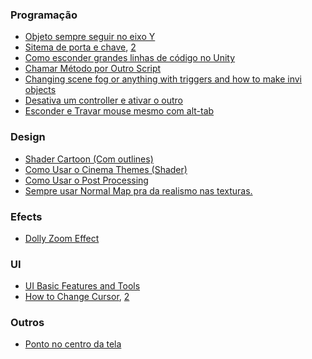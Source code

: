 ### Programação
* [Objeto sempre seguir no eixo Y](https://www.youtube.com/watch?v=dp3lZUDij6Y)
* [Sitema de porta e chave](https://www.youtube.com/watch?v=qk2faPstZK0),   [2](https://youtu.be/gpgcuO5wEyo)
* [Como esconder grandes linhas de código no Unity](https://www.youtube.com/watch?v=E0nYxJt4xmY)
* [Chamar Método por Outro Script](https://www.youtube.com/watch?v=xbXuDgAdoYQ)
* [Changing scene fog or anything with triggers and how to make invi objects](https://www.youtube.com/watch?v=VycK6edE9Gk)
* [Desativa um controller e ativar o outro](https://www.youtube.com/watch?v=DtvJsrh2BxI)
* [Esconder e Travar mouse mesmo com alt-tab](https://www.youtube.com/watch?v=eFztJ0gzBwE)
### Design
* [Shader Cartoon (Com outlines)](https://www.youtube.com/watch?reload=9&v=3qBDTh9zWrQ)
* [Como Usar o Cinema Themes (Shader)](https://youtu.be/Nm0ySOgnqPE)
* [Como Usar o Post Processing](https://www.youtube.com/watch?v=haz_OUgfPPg)
* [Sempre usar Normal Map pra da realismo nas texturas.](https://youtu.be/3-EonLZW5ko?t=1m38s)
### Efects
* [Dolly Zoom Effect](https://youtu.be/epvviNA2cFA)
### UI
* [UI Basic Features and Tools](https://www.youtube.com/watch?v=_RIsfVOqTaE)
* [How to Change Cursor](https://www.youtube.com/watch?v=cCKlMAwvQcI),   [2](https://www.youtube.com/watch?v=IvRPafK_Bwc)

### Outros
* [Ponto no centro da tela](https://youtu.be/au2Fyq9wX48?t=5m53s)

<!-- Usar Main Character como Parent de Point Light. 
Um controller dentro e outro e quando dar trigger, desativar um e ativar o outro https://www.youtube.com/watch?v=DtvJsrh2BxI
-->

